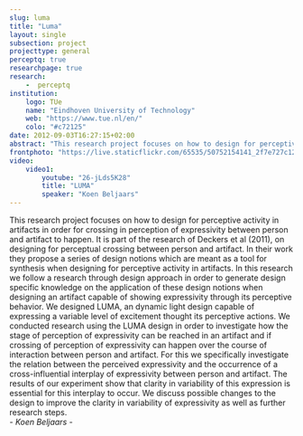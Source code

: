 ```yaml
---
slug: luma
title: "Luma"
layout: single
subsection: project
projecttype: general
perceptq: true
researchpage: true
research: 
    -  perceptq
institution:
    logo: TUe
    name: "Eindhoven University of Technology"
    web: "https://www.tue.nl/en/"
    colo: "#c72125"
date: 2012-09-03T16:27:15+02:00
abstract: "This research project focuses on how to design for perceptive activity in artifacts in order for crossing in perception of expressivity between person and artifact to happen.<br/>by Koen Beljaars"
frontphoto: "https://live.staticflickr.com/65535/50752154141_2f7e727c12.jpg"
video:
    video1:
        youtube: "26-jLds5K28"
        title: "LUMA"
        speaker: "Koen Beljaars"
---
```

This research project focuses on how to design for perceptive activity in artifacts in order for crossing in perception of expressivity between person and artifact to happen. It is part of the research of Deckers et al (2011), on designing for perceptual crossing between person and artifact. In their work they propose a series of design notions which are meant as a tool for synthesis when designing for perceptive activity in artifacts. In this research we follow a research through design approach in order to generate design specific knowledge on the application of these design notions when designing an artifact capable of showing expressivity through its perceptive behavior. We designed LUMA, an dynamic light design capable of expressing a variable level of excitement thought its perceptive actions. We conducted research using the LUMA design in order to investigate how the stage of perception of expressivity can be reached in an artifact and if crossing of perception of expressivity can happen over the course of interaction between person and artifact. For this we specifically investigate the relation between the perceived expressivity and the occurrence of a cross-influential interplay of expressivity between person and artifact. The results of our experiment show that clarity in variability of this expression is essential for this interplay to occur. We discuss possible changes to the design to improve the clarity in variability of expressivity as well as further research steps.  
*- Koen Beljaars -*
